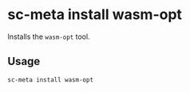 # sc-meta install wasm-opt

Installs the `wasm-opt` tool.

## Usage

```bash
sc-meta install wasm-opt
```
